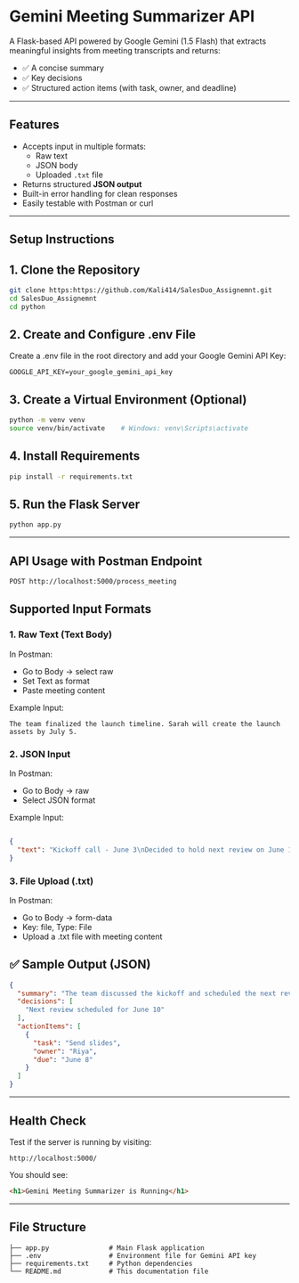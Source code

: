#  Gemini Meeting Summarizer API

A Flask-based API powered by Google Gemini (1.5 Flash) that extracts meaningful insights from meeting transcripts and returns:

- ✅ A concise summary
- ✅ Key decisions
- ✅ Structured action items (with task, owner, and deadline)

---

##  Features

- Accepts input in multiple formats:
  - Raw text
  - JSON body
  - Uploaded `.txt` file
- Returns structured **JSON output**
- Built-in error handling for clean responses
- Easily testable with Postman or curl

---

##  Setup Instructions

## 1. Clone the Repository

```bash
git clone https:https://github.com/Kali414/SalesDuo_Assignemnt.git
cd SalesDuo_Assignemnt
cd python
```
 
## 2. Create and Configure .env File
Create a .env file in the root directory and add your Google Gemini API Key:
```
GOOGLE_API_KEY=your_google_gemini_api_key
```

## 3. Create a Virtual Environment (Optional)

```bash
python -m venv venv
source venv/bin/activate    # Windows: venv\Scripts\activate
```

## 4. Install Requirements
```bash
pip install -r requirements.txt
```

## 5. Run the Flask Server
```bash
python app.py
```

---

## API Usage with Postman Endpoint
```bash
POST http://localhost:5000/process_meeting
```


## Supported Input Formats
### 1. Raw Text (Text Body)
In Postman:
- Go to Body → select raw
- Set Text as format
- Paste meeting content

Example Input:

``` pgsql
The team finalized the launch timeline. Sarah will create the launch assets by July 5.
```

### 2. JSON Input
In Postman:
- Go to Body → raw
- Select JSON format
  
Example Input:
```json

{
  "text": "Kickoff call - June 3\nDecided to hold next review on June 10\nRiya to send slides by June 8"
}
```

### 3. File Upload (.txt)
In Postman:
- Go to Body → form-data
- Key: file, Type: File
- Upload a .txt file with meeting content



## ✅ Sample Output (JSON)
``` json
{
  "summary": "The team discussed the kickoff and scheduled the next review meeting. Riya is responsible for sending the slides before the deadline.",
  "decisions": [
    "Next review scheduled for June 10"
  ],
  "actionItems": [
    {
      "task": "Send slides",
      "owner": "Riya",
      "due": "June 8"
    }
  ]
}
```

---
## Health Check
Test if the server is running by visiting:

``` arduino
http://localhost:5000/
```

You should see:
```html
<h1>Gemini Meeting Summarizer is Running</h1>
```

---

## File Structure
```
├── app.py               # Main Flask application
├── .env                 # Environment file for Gemini API key
├── requirements.txt     # Python dependencies
└── README.md            # This documentation file
```
